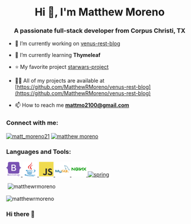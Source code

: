 <h1 align="center">Hi 👋, I'm Matthew Moreno</h1>
<h3 align="center">A passionate full-stack developer from Corpus Christi, TX</h3>

- 🔭 I’m currently working on [venus-rest-blog](https://github.com/MatthewRMoreno/venus-rest-blog)

- 🌱 I’m currently learning **Thymeleaf**

- ⭐️ My favorite project [starwars-project](https://github.com/MatthewRMoreno/Code-Up-Practice/tree/main/Star%20Wars%20Project)

- 👨‍💻 All of my projects are available at [https://github.com/MatthewRMoreno/venus-rest-blog](https://github.com/MatthewRMoreno/venus-rest-blog)

- 📫 How to reach me **mattmo2100@gmail.com**

<h3 align="left">Connect with me:</h3>
<p align="left">
<a href="https://twitter.com/matt_moreno21" target="blank"><img align="center" src="https://raw.githubusercontent.com/rahuldkjain/github-profile-readme-generator/master/src/images/icons/Social/twitter.svg" alt="matt_moreno21" height="30" width="40" /></a>
<a href="https://linkedin.com/in/matthew moreno" target="blank"><img align="center" src="https://raw.githubusercontent.com/rahuldkjain/github-profile-readme-generator/master/src/images/icons/Social/linked-in-alt.svg" alt="matthew moreno" height="30" width="40" /></a>
</p>

<h3 align="left">Languages and Tools:</h3>
<p align="left"> <a href="https://getbootstrap.com" target="_blank" rel="noreferrer"> <img src="https://raw.githubusercontent.com/devicons/devicon/master/icons/bootstrap/bootstrap-plain-wordmark.svg" alt="bootstrap" width="40" height="40"/> </a> <a href="https://www.java.com" target="_blank" rel="noreferrer"> <img src="https://raw.githubusercontent.com/devicons/devicon/master/icons/java/java-original.svg" alt="java" width="40" height="40"/> </a> <a href="https://developer.mozilla.org/en-US/docs/Web/JavaScript" target="_blank" rel="noreferrer"> <img src="https://raw.githubusercontent.com/devicons/devicon/master/icons/javascript/javascript-original.svg" alt="javascript" width="40" height="40"/> </a> <a href="https://www.mysql.com/" target="_blank" rel="noreferrer"> <img src="https://raw.githubusercontent.com/devicons/devicon/master/icons/mysql/mysql-original-wordmark.svg" alt="mysql" width="40" height="40"/> </a> <a href="https://www.nginx.com" target="_blank" rel="noreferrer"> <img src="https://raw.githubusercontent.com/devicons/devicon/master/icons/nginx/nginx-original.svg" alt="nginx" width="40" height="40"/> </a> <a href="https://spring.io/" target="_blank" rel="noreferrer"> <img src="https://www.vectorlogo.zone/logos/springio/springio-icon.svg" alt="spring" width="40" height="40"/> </a> </p>

<p>&nbsp;<img align="center" src="https://github-readme-stats.vercel.app/api?username=matthewrmoreno&show_icons=true&locale=en" alt="matthewrmoreno" /></p>

<p><img align="center" src="https://github-readme-streak-stats.herokuapp.com/?user=matthewrmoreno&" alt="matthewrmoreno" /></p>

### Hi there 👋

<!--
- 😄 Pronouns: ...
- ⚡ Fun fact: ...
-->
